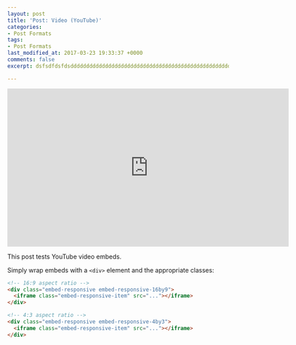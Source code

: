 ```yaml
---
layout: post
title: 'Post: Video (YouTube)'
categories:
- Post Formats
tags:
- Post Formats
last_modified_at: 2017-03-23 19:33:37 +0000
comments: false
excerpt: dsfsdfdsfdsdddddddddddddddddddddddddddddddddddddddddddddddddddddd

---
```

<div class="embed-responsive embed-responsive-16by9">
  <iframe width="640" height="360" src="https://www.youtube-nocookie.com/embed/l2Of1-d5E5o?controls=0&amp;" frameborder="0" allowfullscreen></iframe>
</div>

This post tests YouTube video embeds.

Simply wrap embeds with a `<div>` element and the appropriate classes:

```html
<!-- 16:9 aspect ratio -->
<div class="embed-responsive embed-responsive-16by9">
  <iframe class="embed-responsive-item" src="..."></iframe>
</div>

<!-- 4:3 aspect ratio -->
<div class="embed-responsive embed-responsive-4by3">
  <iframe class="embed-responsive-item" src="..."></iframe>
</div>
```